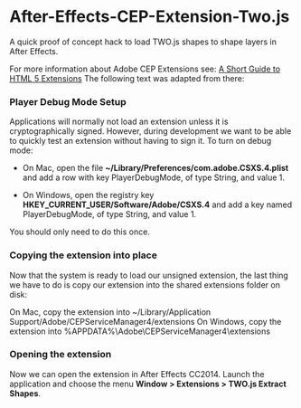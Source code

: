 After-Effects-CEP-Extension-Two.js
==================================

A quick proof of concept hack to load TWO.js shapes to shape layers in After Effects.

For more information about Adobe CEP Extensions see: [A Short Guide to HTML 5 Extensions](http://www.adobe.com/devnet/creativesuite/articles/a-short-guide-to-HTML5-extensions.html) The following text was adapted from there:

### Player Debug Mode Setup

Applications will normally not load an extension unless it is cryptographically signed. However, during development we want to be able to quickly test an extension without having to sign it. To turn on debug mode:

* On Mac, open the file **~/Library/Preferences/com.adobe.CSXS.4.plist** and add a row with key PlayerDebugMode, of type String, and value 1.

* On Windows, open the registry key **HKEY_CURRENT_USER/Software/Adobe/CSXS.4** and add a key named PlayerDebugMode, of type String, and value 1.

You should only need to do this once.

### Copying the extension into place

Now that the system is ready to load our unsigned extension, the last thing we have to do is copy our extension into the shared extensions folder on disk:

On Mac, copy the extension into ~/Library/Application Support/Adobe/CEPServiceManager4/extensions
On Windows, copy the extension into %APPDATA%\Adobe\CEPServiceManager4\extensions

### Opening the extension
Now we can open the extension in After Effects CC2014. Launch the application and choose the menu **Window > Extensions > TWO.js Extract Shapes**.
